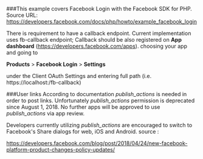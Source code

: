 ###This example covers Facebook Login with the Facebook SDK for PHP.
Source URL: https://developers.facebook.com/docs/php/howto/example_facebook_login

There is requirement to have a callback endpoint. Current implementation uses fb-callback endpoint;
Callback should be also registered on **App dashboard** (https://developers.facebook.com/apps). choosing your app and going to 

**Products** > **Facebook Login** > **Settings**

under the Client OAuth Settings and entering full path (i.e. https://localhost:/fb-callback)

###User links
According to documentation *publish_actions* is needed in order to post links. Unfortunately *publish_actions* permission is deprecated since August 1, 2018. No further apps will be approved to use *publish_actions* via app review. 

Developers currently utilizing *publish_actions* are encouraged to switch to Facebook's Share dialogs for web, iOS and Android. source :

https://developers.facebook.com/blog/post/2018/04/24/new-facebook-platform-product-changes-policy-updates/
